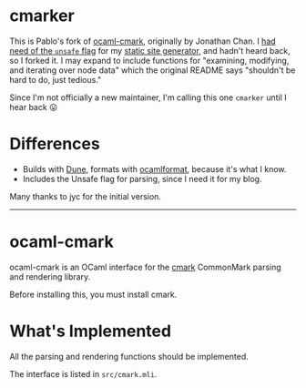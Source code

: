 # cmarker

This is Pablo's fork of [ocaml-cmark][1], originally by Jonathan Chan. I [had
need of the `unsafe` flag][4] for my [static site generator][5], and hadn't
heard back, so I forked it. I may expand to include functions for "examining,
modifying, and iterating over node data" which the original README says
"shouldn't be hard to do, just tedious."

Since I'm not officially a new maintainer, I'm calling this one `cmarker` until
I hear back 😛

# Differences

* Builds with [Dune][2], formats with [ocamlformat][6], because it's what I know.
* Includes the Unsafe flag for parsing, since I need it for my blog.

Many thanks to jyc for the initial version.

---

# ocaml-cmark

ocaml-cmark is an OCaml interface for the [cmark][3] CommonMark parsing and
rendering library.

Before installing this, you must install cmark.

# What's Implemented

All the parsing and rendering functions should be implemented.

The interface is listed in `src/cmark.mli`.

   [1]: https://github.com/jyc/ocaml-cmark
   [2]: https://github.com/ocaml/dune
   [3]: https://github.com/commonmark/cmark
   [4]: https://github.com/jyc/ocaml-cmark/pull/1
   [5]: https://github.com/pablo-meier/fleaswallow
   [6]: https://github.com/ocaml-ppx/ocamlformat
